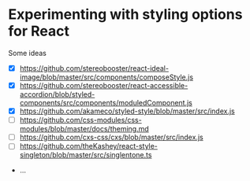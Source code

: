 # Experimenting with styling options for React

Some ideas

- [x] https://github.com/stereobooster/react-ideal-image/blob/master/src/components/composeStyle.js
- [x] https://github.com/stereobooster/react-accessible-accordion/blob/styled-components/src/components/moduledComponent.js
- [x] https://github.com/akameco/styled-style/blob/master/src/index.js
- [ ] https://github.com/css-modules/css-modules/blob/master/docs/theming.md
- [ ] https://github.com/cxs-css/cxs/blob/master/src/index.js
- [ ] https://github.com/theKashey/react-style-singleton/blob/master/src/singlentone.ts
- ...

